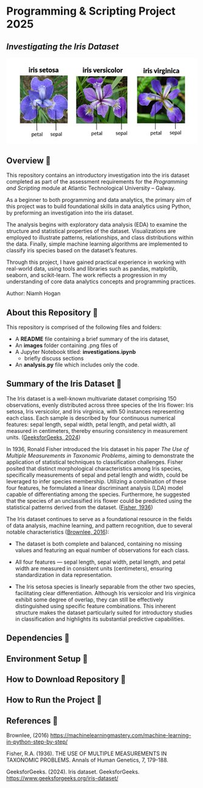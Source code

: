 # Programming & Scripting Project 2025

## *Investigating the Iris Dataset*

![Alt text](images/iris-species.png)


## Overview 🌸

This repository contains an introductory investigation into the iris dataset completed as part of the assessment requirements for the *Programming and Scripting* module at Atlantic Technological University – Galway.

As a beginner to both programming and data analytics, the primary aim of this project was to build foundational skills in data analytics using Python, by preforming an investigation into the iris dataset.

The analysis begins with exploratory data analysis (EDA) to examine the structure and statistical properties of the dataset. Visualizations are employed to illustrate patterns, relationships, and class distributions within the data. Finally, simple machine learning algorithms are implemented to classify iris species based on the dataset’s features.

Through this project, I have gained practical experience in working with real-world data, using tools and libraries such as pandas, matplotlib, seaborn, and scikit-learn. The work reflects a progression in my understanding of core data analytics concepts and programming practices.

Author: Niamh Hogan

## About this Repository 🌸

This repository is comprised of the following files and folders:

* A **README** file containing a brief summary of the iris dataset, 
* An **images** folder containing .png files of
* A Jupyter Notebook titled: **investigations.ipynb**  
  - briefly discuss sections
* An **analysis.py** file which includes only the code.


## Summary of the Iris Dataset 🌸

The Iris dataset is a well-known multivariate dataset comprising 150 observations, evenly distributed across three species of the Iris flower: Iris setosa, Iris versicolor, and Iris virginica, with 50 instances representing each class. Each sample is described by four continuous numerical features: sepal length, sepal width, petal length, and petal width, all measured in centimeters, thereby ensuring consistency in measurement units. ([GeeksforGeeks, 2024](https://www.geeksforgeeks.org/iris-dataset/))

In 1936, Ronald Fisher introduced the Iris dataset in his paper *The Use of Multiple Measurements in Taxonomic Problems*, aiming to demonstrate the application of statistical techniques to classification challenges. Fisher posited that distinct morphological characteristics among Iris species, specifically measurements of sepal and petal length and width, could be leveraged to infer species membership. Utilizing a combination of these four features, he formulated a linear discriminant analysis (LDA) model capable of differentiating among the species. Furthermore, he suggested that the species of an unclassified iris flower could be predicted using the statistical patterns derived from the dataset. ([Fisher, 1936](https://www.semanticscholar.org/paper/THE-USE-OF-MULTIPLE-MEASUREMENTS-IN-TAXONOMIC-Fisher/ab21376e43ac90a4eafd14f0f02a0c87502b6bbf))

The Iris dataset continues to serve as a foundational resource in the fields of data analysis, machine learning, and pattern recognition, due to several notable characteristics ([Brownlee, 2016](https://machinelearningmastery.com/machine-learning-in-python-step-by-step/)):  

  - The dataset is both complete and balanced, containing no missing values and featuring an equal number of observations for each class.

  - All four features — sepal length, sepal width, petal length, and petal width are measured in consistent units (centimeters), ensuring standardization in data representation.

  - The Iris setosa species is linearly separable from the other two species, facilitating clear differentiation. Although Iris versicolor and Iris virginica exhibit some degree of overlap, they can still be effectively distinguished using specific feature combinations. This inherent structure makes the dataset particularly suited for introductory studies in classification and highlights its substantial predictive capabilities.

## Dependencies 🌸

## Environment Setup 🌸

## How to Download Repository 🌸

## How to Run the Project 🌸


## References 🌸

Brownlee, (2016) https://machinelearningmastery.com/machine-learning-in-python-step-by-step/  

Fisher, R.A. (1936). THE USE OF MULTIPLE MEASUREMENTS IN TAXONOMIC PROBLEMS. Annals of Human Genetics, 7, 179-188.

GeeksforGeeks. (2024). Iris dataset. GeeksforGeeks. https://www.geeksforgeeks.org/iris-dataset/